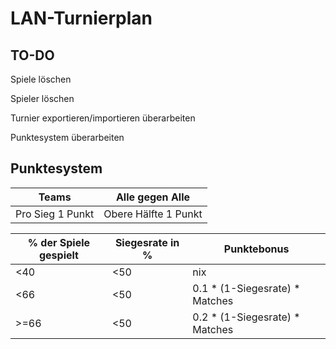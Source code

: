 # LAN-Turnierplan
## TO-DO
Spiele löschen

Spieler löschen

Turnier exportieren/importieren überarbeiten

Punktesystem überarbeiten

## Punktesystem
| Teams               | Alle gegen Alle       |
| ------------------- | --------------------- |
| Pro Sieg 1 Punkt    | Obere Hälfte 1 Punkt  |

|% der Spiele gespielt | Siegesrate in % | Punktebonus |
|--------------------- | --------------- | ----------- |
|<40                   | <50             | nix         |
|<66                   | <50             | 0.1 * (1-Siegesrate) * Matches |
|>=66                  | <50             | 0.2 * (1-Siegesrate) * Matches |
